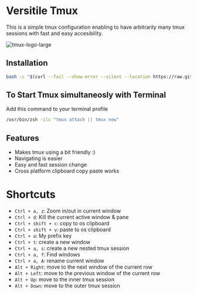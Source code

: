 # Versitile Tmux
This is a simple tmux configuration enabling to have arbitrarily many tmux sessions with fast and easy accesibility.

![tmux-logo-large](https://github.com/its-ashu-otf/.Tmux/assets/85825366/602ebf43-2f0e-45e0-bd4d-1245823223fa)

## Installation

```bash
bash -c "$(curl --fail --show-error --silent --location https://raw.githubusercontent.com/its-ashu-otf/.tmux/main/setup_tmux.sh)"
```

## To Start Tmux simultaneosly with Terminal

Add this command to your terminal profile 

```bash
/usr/bin/zsh -ilc "tmux attach || tmux new"
```

## Features

- Makes tmux using a bit friendly :)
- Navigating is easier
- Easy and fast session change
- Cross platform clipboard copy paste works


# Shortcuts

* `Ctrl + a, z`: Zoom in/out in current window
* `Ctrl + d`: Kill the current active window & pane
* `Ctrl + shift + c`: copy to os clipboard
* `Ctrl + shift + v`: paste to os clipboard
* `Ctrl + a`: My prefix key
* `Ctrl + t`: create a new window
* `Ctrl + a, s`: create a new nested tmux session
* `Ctrl + a, f`: Find windows
* `Ctrl + a, A`: rename current window
* `Alt + Right`: move to the next window of the current row
* `Alt + Left`: move to the previous window of the current row
* `Alt + Up`: move to the inner tmux session
* `Alt + Down`: move to the outer tmux session



